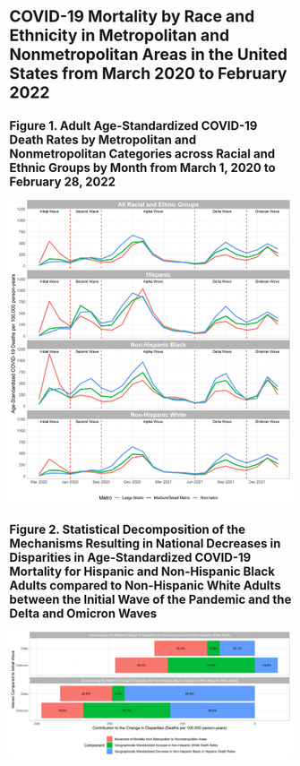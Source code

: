 # COVID-19 Mortality by Race and Ethnicity in Metropolitan and Nonmetropolitan Areas in the United States from March 2020 to February 2022

## Figure 1. Adult Age-Standardized COVID-19 Death Rates by Metropolitan and Nonmetropolitan Categories across Racial and Ethnic Groups by Month from March 1, 2020 to February 28, 2022

![](https://github.com/The-Uncounted-Lab/covid-race-metro/blob/main/Output/figure1.jpeg)

## Figure 2. Statistical Decomposition of the Mechanisms Resulting in National Decreases in Disparities in Age-Standardized COVID-19 Mortality for Hispanic and Non-Hispanic Black Adults compared to Non-Hispanic White Adults between the Initial Wave of the Pandemic and the Delta and Omicron Waves 

![](https://github.com/The-Uncounted-Lab/covid-race-metro/blob/main/Output/figure2_delta_omicron.jpeg)



